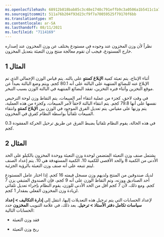 ```yaml
---
ms.openlocfilehash: 68912b818bab85c3c48e1748c791effb9c3a0506a1b5411c1a7403a2d81de388
ms.sourcegitcommit: 511a76b204f93d23cf9f7a70059525f79170f6bb
ms.translationtype: HT
ms.contentlocale: ar-SA
ms.lasthandoff: 08/11/2021
ms.locfileid: "7114169"
---
```

نظراً لأن وزن المخزون عند وجوده في مستودع يختلف عن وزن المخزون عند إصداره خارج المستودع، فيجب أن تقوم معالجة منتج وزن التعبئة بتعديل المخزون.

## <a name="example-1"></a>المثال 1

أثناء الإنتاج، يتم تعبئة كمية **الإبلاغ كمنتهٍ** على بالته. يتم قياس الوزن الإجمالي الذي تم الإبلاغ عنه للبضائع المنتهية على البالتة على أنه 80.1 كجم. ويتم وضع البالتة بعيداً عن موقع التخزين وأثناء فتره التخزين، تفقد البضائع المنتهية في البالتة الوزن بسبب التبخر.

في وقت لاحق، كجزء من عملية انتقاء أمر المبيعات، يتم التقاط وزن لوحة الترخيص نفسها على أنها 79.8 كجم. يتم انتقاء البالتة لاحقاً لأمر المبيعات، وكجزء من هذه العملية، يتم وزنها على مقياس. يتم تعديل الفرق الموجود في الوزن بين **الإبلاغ كمنتهٍ** وانتقاء المبيعات تلقائياً بواسطة النظام كفرق في المخزون.

في هذه الحالة، يقوم النظام تلقائياً بضبط الفرق عن طريق ترحيل الحركة المفقودة 0.3 كجم.

## <a name="example-2"></a>المثال 2

يشتمل صنف وزن التعبئة المتضمن لوحدة وزن التعبئة ووحدة المخزون بالكيلو على الحد الأدنى من الكمية 8 والحد الأقصى للكمية 10.
الكمية المستهدفة هي 10. يتم إعداد الصنف ليتم تتبعه على أنه صنف وزن التعبئة بالرؤية الجزئية.


لديك صندوقين من المنتج ولديهم وزن مسجل قيمته 16 كجم. إذا اختار عامل المستودع أحد الصناديق ووزنه، وتم التقاط الوزن على أنه 9 كجم، فإن الصندوق المتبقي يزن 7 كجم. ومع ذلك، لأن 7 كجم أقل من الحد الأدنى للوزن، يقوم النظام بإجراء تعديل تلقائي لزيادة وزن المخزون الفعلي بمقدار 1 كجم.

لإعداد الحسابات التي يتم ترحيل هذه التعديلات إليها، انتقل إلى **إدارة التكاليف > إعداد سياسات تكامل دفتر الأستاذ > ترحيل**.
بعد ذلك، في علامة التبويب **المخزون** حدد الحسابات التالية:

-   فقد وزن التعبئة 

-   ربح وزن التعبئة 
